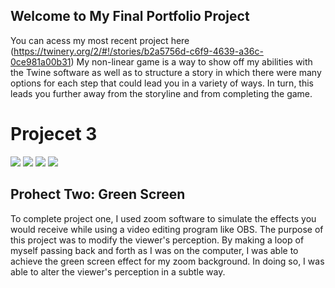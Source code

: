 ## Welcome to My Final Portfolio Project 

You can acess my most recent project here (https://twinery.org/2/#!/stories/b2a5756d-c6f9-4639-a36c-0ce981a00b31)
My non-linear game is a way to show off my abilities with the Twine software as well as to structure a story in which there were many options for each step that could lead you in a variety of ways. In turn, this leads you further away from the storyline and from completing the game. 

<html>
<head>
<style>
body {
  background-image: url("https://freellustrustrations.s3.us-east-2.amazonaws.com/free-images/thumbimg_25361957thumbejpg.jpg");
}
</style>
</head>
<body>

<h1> Projecet 3 </h1>
  
  <img src="https://drive.google.com/uc?export=download&id=1vzg68Gp-VVTl0LpZRY0s4jKN5YtsMwPX">
   <img src="https://drive.google.com/uc?export=download&id=1Q1wEClg3xAgEzfsZIwA3YLXleJItUz8H">
  <img src=" https://drive.google.com/uc?export=download&id=1MOzNnswFqjGIY28mlYbbaW3FAp7TpFh1">
  <img src="https://drive.google.com/uc?export=download&id=1MOzNnswFqjGIY28mlYbbaW3FAp7TpFh1"> 
  
  <h2> Prohect Two: Green Screen</h2>
  <p> 
     To complete project one, I used zoom software to simulate the effects you would receive while using a video editing program like OBS. The purpose of this project was to modify the viewer's perception. By making a loop of myself passing back and forth as I was on the computer, I was able to achieve the green screen effect for my zoom background. In doing so, I was able to alter the viewer's perception in a subtle way. 
 
  </p>

</body>
</html>

